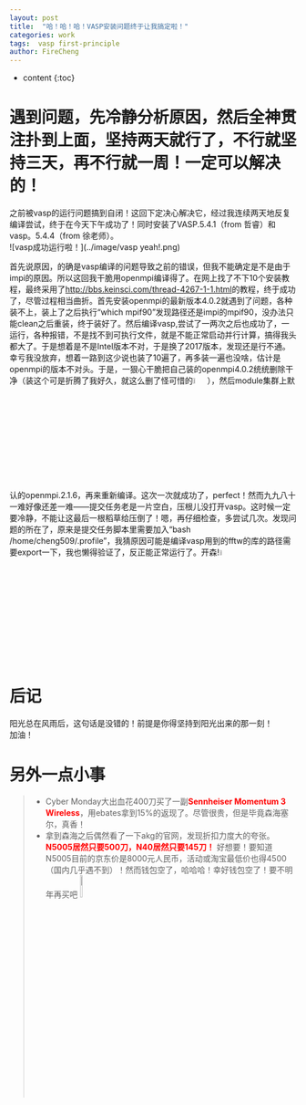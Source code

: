 ```yaml
---
layout: post
title:  "哈！哈！哈！VASP安装问题终于让我搞定啦！"
categories: work
tags:  vasp first-principle  
author: FireCheng
---
```


* content
{:toc}

# 遇到问题，先冷静分析原因，然后全神贯注扑到上面，坚持两天就行了，不行就坚持三天，再不行就一周！一定可以解决的！  

之前被vasp的运行问题搞到自闭！这回下定决心解决它，经过我连续两天地反复编译尝试，终于在今天下午成功了！同时安装了VASP.5.4.1（from 哲睿）和vasp。5.4.4（from 徐老师）。  
![vasp成功运行啦！](../image/vasp yeah!.png)

首先说原因，的确是vasp编译的问题导致之前的错误，但我不能确定是不是由于impi的原因。所以这回我干脆用openmpi编译得了。在网上找了不下10个安装教程，最终采用了<http://bbs.keinsci.com/thread-4267-1-1.html>的教程，终于成功了，尽管过程相当曲折。首先安装openmpi的最新版本4.0.2就遇到了问题，各种装不上，装上了之后执行“which mpif90”发现路径还是impi的mpif90，没办法只能clean之后重装，终于装好了。然后编译vasp,尝试了一两次之后也成功了，一运行，各种报错，不是找不到可执行文件，就是不能正常启动并行计算，搞得我头都大了。于是想着是不是Intel版本不对，于是换了2017版本，发现还是行不通。幸亏我没放弃，想着一路到这少说也装了10遍了，再多装一遍也没啥，估计是openmpi的版本不对头。于是，一狠心干脆把自己装的openmpi4.0.2统统删除干净（装这个可是折腾了我好久，就这么删了怪可惜的<img src="http://ww1.sinaimg.cn/large/ceeb653ejw1fbiulmagi9g2028028wej.gif" width="5%">），然后module集群上默认的openmpi.2.1.6，再来重新编译。这次一次就成功了，perfect！然而九九八十一难好像还差一难——提交任务老是一片空白，压根儿没打开vasp。这时候一定要冷静，不能让这最后一根稻草给压倒了！嗯，再仔细检查，多尝试几次。发现问题的所在了，原来是提交任务脚本里需要加入“bash /home/cheng509/.profile”，我猜原因可能是编译vasp用到的fftw的库的路径需要export一下，我也懒得验证了，反正能正常运行了。开森!<img src="http://wx3.sinaimg.cn/large/6970ad11ly1focw4gz8c0g208c08cwib.gif" width="5%">  

# 后记  

阳光总在风雨后，这句话是没错的！前提是你得坚持到阳光出来的那一刻！  
加油！  

# 另外一点小事  

> - Cyber Monday大出血花400刀买了一副<b><font color="red">Sennheiser Momentum 3 Wireless</font></b>，用ebates拿到15%的返现了。尽管很贵，但是毕竟森海塞尔，真香！  
> - 拿到森海之后偶然看了一下akg的官网，发现折扣力度大的夸张。<b><font color="red">N5005居然只要500刀，N40居然只要145刀！</font></b> 好想要！要知道N5005目前的京东价是8000元人民币，活动或淘宝最低价也得4500（国内几乎遇不到）！然而钱包空了，哈哈哈！幸好钱包空了！要不明年再买吧 <img src="http://image.bqber.com/expressions/101567522589104.jpg" width="10%">  

  


